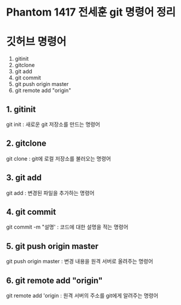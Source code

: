 # Phantom 1417 전세훈 git 명령어 정리 



# 깃허브 명령어
1. gitinit
2. gitclone
3. git add
5. git commit
6. git push origin master
7. git remote add "origin"
## 1. gitinit 
git init : 새로운 git 저장소를 만드는 명령어

## 2. gitclone
git clone : git에 로컬 저장소를 불러오는 명령어

## 3. git add
git add : 변경된 파일을 추가하는 명령어 

## 4. git commit
git commit -m "설명' : 코드에 대한 설명을 적는 명령어

## 5. git push origin master
git push origin master : 변경 내용을 원격 서버로 올려주는 명령어  

## 6. git remote add "origin"
git remote add 'origin : 원격 서버의 주소를 git에게 알려주는 명령어 
